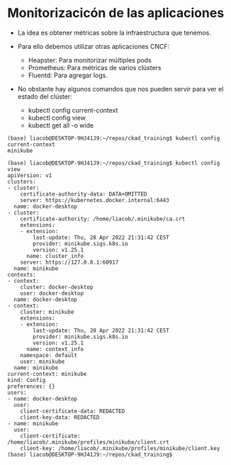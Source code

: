 # Monitorizacicón de las aplicaciones

- La idea es obtener métricas sobre la infraestructura que tenemos.

- Para ello debemos utilizar otras aplicaciones CNCF:
    - Heapster: Para monitorizar múltiples pods
    - Prometheus: Para métricas de varios clústers
    - Fluentd: Para agregar logs.

- No obstante hay algunos comandos que nos pueden servir para ver el estado del clúster:
    - kubectl config current-context
    - kubectl config view
    - kubectl get all -o wide

```
(base) liacob@DESKTOP-9HJ41J9:~/repos/ckad_training$ kubectl config current-context 
minikube

(base) liacob@DESKTOP-9HJ41J9:~/repos/ckad_training$ kubectl config view
apiVersion: v1
clusters:
- cluster:
    certificate-authority-data: DATA+OMITTED
    server: https://kubernetes.docker.internal:6443
  name: docker-desktop
- cluster:
    certificate-authority: /home/liacob/.minikube/ca.crt
    extensions:
    - extension:
        last-update: Thu, 28 Apr 2022 21:31:42 CEST
        provider: minikube.sigs.k8s.io
        version: v1.25.1
      name: cluster_info
    server: https://127.0.0.1:60917
  name: minikube
contexts:
- context:
    cluster: docker-desktop
    user: docker-desktop
  name: docker-desktop
- context:
    cluster: minikube
    extensions:
    - extension:
        last-update: Thu, 28 Apr 2022 21:31:42 CEST
        provider: minikube.sigs.k8s.io
        version: v1.25.1
      name: context_info
    namespace: default
    user: minikube
  name: minikube
current-context: minikube
kind: Config
preferences: {}
users:
- name: docker-desktop
  user:
    client-certificate-data: REDACTED
    client-key-data: REDACTED
- name: minikube
  user:
    client-certificate: /home/liacob/.minikube/profiles/minikube/client.crt
    client-key: /home/liacob/.minikube/profiles/minikube/client.key
(base) liacob@DESKTOP-9HJ41J9:~/repos/ckad_training$ 
```